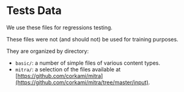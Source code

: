 # Tests Data

We use these files for regressions testing.

These files were not (and should not) be used for training purposes.

They are organized by directory:
- `basic/`: a number of simple files of various content types.
- `mitra/`: a selection of the files available at [https://github.com/corkami/mitra](https://github.com/corkami/mitra/tree/master/input).
